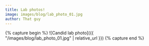 ```yaml
---
title: Lab photos!
image: images/blog/lab_photo_01.jpg
author: That guy
---
```


{% capture begin %}
![Candid lab photo]({{ "/images/blog/lab_photo_01.jpg" | relative_url }})
{% capture end %}
